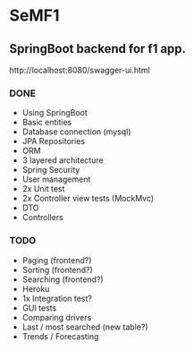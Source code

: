 # SeMF1
## SpringBoot backend for f1 app.
http://localhost:8080/swagger-ui.html

### DONE
- Using SpringBoot
- Basic entities
- Database connection (mysql)
- JPA Repositories
- ORM
- 3 layered architecture
- Spring Security
- User management
- 2x Unit test
- 2x Controller view tests (MockMvc)
- DTO
- Controllers

### TODO
- Paging (frontend?)
- Sorting (frontend?)
- Searching (frontend?)
- Heroku
- 1x Integration test?
- GUI tests
- Comparing drivers
- Last / most searched (new table?)
- Trends / Forecasting
